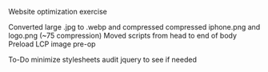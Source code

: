 Website optimization exercise 

Converted large .jpg to .webp and compressed 
compressed iphone.png and logo.png (~75 compression)
Moved scripts from head to end of body 
Preload LCP image 
pre-op 

To-Do 
minimize stylesheets 
audit jquery to see if needed 
